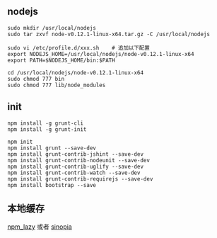 ## nodejs

```
sudo mkdir /usr/local/nodejs
sudo tar zxvf node-v0.12.1-linux-x64.tar.gz -C /usr/local/nodejs

sudo vi /etc/profile.d/xxx.sh    # 追加以下配置
export NODEJS_HOME=/usr/local/nodejs/node-v0.12.1-linux-x64
export PATH=$NODEJS_HOME/bin:$PATH

cd /usr/local/nodejs/node-v0.12.1-linux-x64
sudo chmod 777 bin
sudo chmod 777 lib/node_modules
```

## init


```
npm install -g grunt-cli
npm install -g grunt-init

npm init
npm install grunt --save-dev
npm install grunt-contrib-jshint --save-dev
npm install grunt-contrib-nodeunit --save-dev
npm install grunt-contrib-uglify --save-dev
npm install grunt-contrib-watch --save-dev
npm install grunt-contrib-requirejs --save-dev
npm install bootstrap --save
```

## 本地缓存

[npm_lazy](https://github.com/mixu/npm_lazy) 或者 [sinopia](https://github.com/rlidwka/sinopia)		